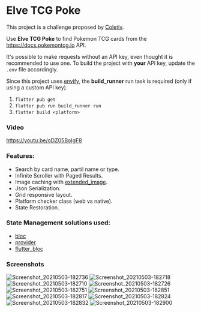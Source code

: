 # Elve TCG Poke

This project is a challenge proposed by [Coletiv](https://coletiv.com/).

Use **Elve TCG Poke** to find Pokemon TCG cards from the https://docs.pokemontcg.io API.

It's possible to make requests without an API key, even thought it is recommended to use one.
To build the project with **your** API key, update the `.env` file accordingly.

Since this project uses [envify](https://pub.dev/packages/envify), the **build_runner** run task is required (only if using a custom API key).

1. `flutter pub get`
2. `flutter pub run build_runner run`
3. `flutter build <platform>`

### Video

https://youtu.be/oDZ05BoIgF8

### Features:
- Search by card name, partil name or type.
- Infinite Scroller with Paged Results.
- Image caching with [extended_image](https://pub.dev/packages/extended_image).
- Json Serialization.
- Grid responsive layout.
- Platform checker class (web vs native).
- State Restoration.

### State Management solutions used:
- [bloc](https://pub.dev/packages/bloc)
- [provider](https://pub.dev/packages/provider)
- [flutter_bloc](https://pub.dev/packages/flutter_bloc)


### Screenshots

![Screenshot_20210503-182736](https://user-images.githubusercontent.com/25188825/116910996-39a50d00-ac3e-11eb-952a-8d8561747ad8.png)
![Screenshot_20210503-182718](https://user-images.githubusercontent.com/25188825/116910992-390c7680-ac3e-11eb-83c0-bb13d8b0094f.png)
![Screenshot_20210503-182710](https://user-images.githubusercontent.com/25188825/116910989-3873e000-ac3e-11eb-9819-89dada1b8eff.png)
![Screenshot_20210503-182726](https://user-images.githubusercontent.com/25188825/116910994-39a50d00-ac3e-11eb-8984-46f78e09eb2b.png)
![Screenshot_20210503-182751](https://user-images.githubusercontent.com/25188825/116910973-36118600-ac3e-11eb-9d6b-dbfe57dd0623.png)
![Screenshot_20210503-182851](https://user-images.githubusercontent.com/25188825/116910985-37db4980-ac3e-11eb-894f-36099696174b.png)
![Screenshot_20210503-182817](https://user-images.githubusercontent.com/25188825/116910977-3742b300-ac3e-11eb-85bf-dc791fcf2e57.png)
![Screenshot_20210503-182824](https://user-images.githubusercontent.com/25188825/116910981-3742b300-ac3e-11eb-9015-62b4cb421d28.png)
![Screenshot_20210503-182832](https://user-images.githubusercontent.com/25188825/116910982-37db4980-ac3e-11eb-912f-ad8be409ab1a.png)
![Screenshot_20210503-182900](https://user-images.githubusercontent.com/25188825/116910987-3873e000-ac3e-11eb-9545-5cd608211f8b.png)
